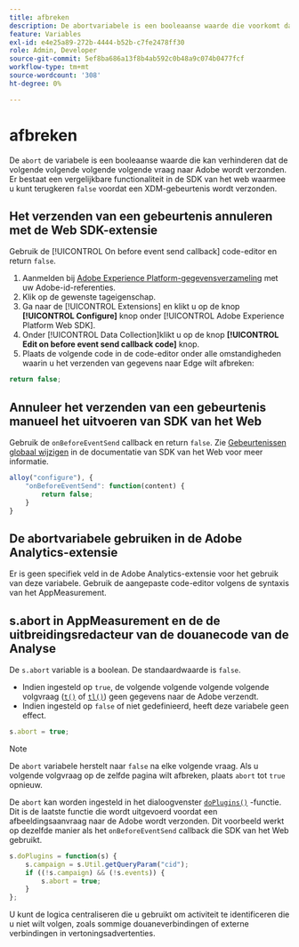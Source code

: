 ```yaml
---
title: afbreken
description: De abortvariabele is een booleaanse waarde die voorkomt dat een hit wordt verzonden naar Adobe gegevensverzamelingsservers.
feature: Variables
exl-id: e4e25a89-272b-4444-b52b-c7fe2478ff30
role: Admin, Developer
source-git-commit: 5ef8ba686a13f8b4ab592c0b48a9c074b0477fcf
workflow-type: tm+mt
source-wordcount: '308'
ht-degree: 0%

---
```


# afbreken

De `abort` de variabele is een booleaanse waarde die kan verhinderen dat de volgende volgende volgende volgende vraag naar Adobe wordt verzonden. Er bestaat een vergelijkbare functionaliteit in de SDK van het web waarmee u kunt terugkeren `false` voordat een XDM-gebeurtenis wordt verzonden.

## Het verzenden van een gebeurtenis annuleren met de Web SDK-extensie

Gebruik de [!UICONTROL On before event send callback] code-editor en return `false`.

1. Aanmelden bij [Adobe Experience Platform-gegevensverzameling](https://experience.adobe.com/data-collection) met uw Adobe-id-referenties.
1. Klik op de gewenste tageigenschap.
1. Ga naar de [!UICONTROL Extensions] en klikt u op de knop **[!UICONTROL Configure]** knop onder [!UICONTROL Adobe Experience Platform Web SDK].
1. Onder [!UICONTROL Data Collection]klikt u op de knop **[!UICONTROL Edit on before event send callback code]** knop.
1. Plaats de volgende code in de code-editor onder alle omstandigheden waarin u het verzenden van gegevens naar Edge wilt afbreken:

```js
return false;
```

## Annuleer het verzenden van een gebeurtenis manueel het uitvoeren van SDK van het Web

Gebruik de `onBeforeEventSend` callback en return `false`. Zie [Gebeurtenissen globaal wijzigen](https://experienceleague.adobe.com/docs/experience-platform/edge/fundamentals/tracking-events.html#modifying-events-globally) in de documentatie van SDK van het Web voor meer informatie.

```js
alloy("configure"), {
    "onBeforeEventSend": function(content) {
        return false;
    }
}
```

## De abortvariabele gebruiken in de Adobe Analytics-extensie

Er is geen specifiek veld in de Adobe Analytics-extensie voor het gebruik van deze variabele. Gebruik de aangepaste code-editor volgens de syntaxis van het AppMeasurement.

## s.abort in AppMeasurement en de de uitbreidingsredacteur van de douanecode van de Analyse

De `s.abort` variable is a boolean. De standaardwaarde is `false`.

* Indien ingesteld op `true`, de volgende volgende volgende volgende volgvraag ([`t()`](../functions/t-method.md) of [`tl()`](../functions/tl-method.md)) geen gegevens naar de Adobe verzendt.
* Indien ingesteld op `false` of niet gedefinieerd, heeft deze variabele geen effect.

```js
s.abort = true;
```

>[!NOTE]
>
>De `abort` variabele herstelt naar `false` na elke volgende vraag. Als u volgende volgvraag op de zelfde pagina wilt afbreken, plaats `abort` tot `true` opnieuw.

De `abort` kan worden ingesteld in het dialoogvenster [`doPlugins()`](../functions/doplugins.md) -functie. Dit is de laatste functie die wordt uitgevoerd voordat een afbeeldingsaanvraag naar de Adobe wordt verzonden. Dit voorbeeld werkt op dezelfde manier als het `onBeforeEventSend` callback die SDK van het Web gebruikt.

```js
s.doPlugins = function(s) {
    s.campaign = s.Util.getQueryParam("cid");
    if ((!s.campaign) && (!s.events)) {
        s.abort = true;
    }
};
```

U kunt de logica centraliseren die u gebruikt om activiteit te identificeren die u niet wilt volgen, zoals sommige douaneverbindingen of externe verbindingen in vertoningsadvertenties.
